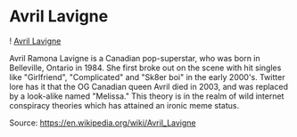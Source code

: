 # Avril Lavigne

! [Avril Lavigne](https://en.wikipedia.org/wiki/Avril_Lavigne#/media/File:Avril_Lavigne_@_Grammy_Museum_09_05_2019_(49311430057).jpg)

Avril Ramona Lavigne is a Canadian pop-superstar, who was born in Belleville, Ontario in 1984. She first broke out on the scene with hit singles like "Girlfriend", "Complicated" and "Sk8er boi" in the early 2000's. Twitter lore has it that the OG Canadian queen Avril died in 2003, and was replaced by a look-alike named "Melissa." This theory is in the realm of wild internet conspiracy theories which has attained an ironic meme status. 

Source: https://en.wikipedia.org/wiki/Avril_Lavigne 
